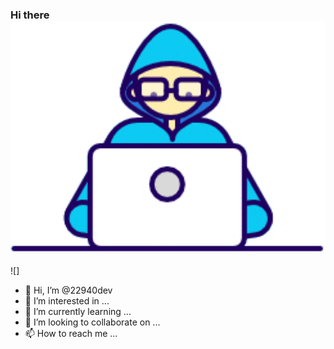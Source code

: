 ### Hi there <img src="https://github.com/22940dev/22940dev/blob/main/Developer.gif" width="1000px">
![]


- 👋 Hi, I’m @22940dev
- 👀 I’m interested in ...
- 🌱 I’m currently learning ...
- 💞️ I’m looking to collaborate on ...
- 📫 How to reach me ...

<!---
22940dev/22940dev is a ✨ special ✨ repository because its `README.md` (this file) appears on your GitHub profile.
You can click the Preview link to take a look at your changes.
--->
